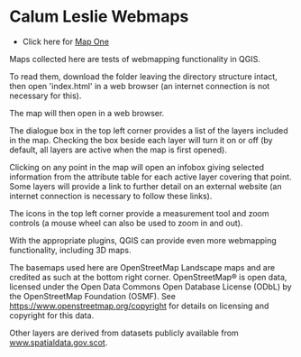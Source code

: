 # Calum Leslie Webmaps

* Click here for [Map One](/cabrach-forestry/index.html)

Maps collected here are tests of webmapping functionality in QGIS. 

To read them, download the folder leaving the directory structure intact, then open 'index.html' in a web browser (an internet connection is not necessary for this). 

The map will then open in a web browser. 

The dialogue box in the top left corner provides a list of the layers included in the map. Checking the box beside each layer will turn it on or off (by default, all layers are active when the map is first opened). 

Clicking on any point in the map will open an infobox giving selected information from the attribute table for each active layer covering that point. Some layers will provide a link to further detail on an external website (an internet connection is necessary to follow these links). 

The icons in the top left corner provide a measurement tool and zoom controls (a mouse wheel can also be used to zoom in and out). 

With the appropriate plugins, QGIS can provide even more webmapping functionality, including 3D maps.

The basemaps used here are OpenStreetMap Landscape maps and are credited as such at the bottom right corner. OpenStreetMap® is open data, licensed under the Open Data Commons Open Database License (ODbL) by the OpenStreetMap Foundation (OSMF). See https://www.openstreetmap.org/copyright for details on licensing and copyright for this data.

Other layers are derived from datasets publicly available from www.spatialdata.gov.scot. 
